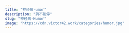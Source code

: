 ```yaml
---
title: "神经病-umor"
description: "药不能停"
slug: "神经病-Humor"
image: "https://cdn.victor42.work/categories/humor.jpg"
---
```

